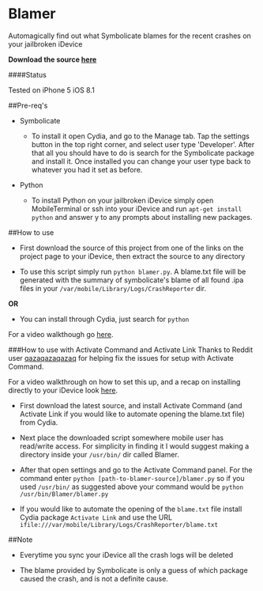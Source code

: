 Blamer
======

Automagically find out what Symbolicate blames for the recent crashes on your jailbroken iDevice

**Download the source [here](https://github.com/walshie4/Blamer/archive/master.zip)**

####Status

Tested on iPhone 5 iOS 8.1

##Pre-req's
* Symbolicate
    * To install it open Cydia, and go to the Manage tab. Tap the settings button in the top right corner,
    and select user type 'Developer'. After that all you should have to do is search for the Symbolicate package
    and install it. Once installed you can change your user type back to whatever you had it set as before.

* Python
    * To install Python on your jailbroken iDevice simply open MobileTerminal or ssh into your iDevice and run
    `apt-get install python` and answer y to any prompts about installing new packages.

##How to use
* First download the source of this project from one of the links on the project page to your iDevice, then extract the source to
any directory

* To use this script simply run `python blamer.py`. A blame.txt file will be generated with
the summary of symbolicate's blame of all found .ipa files in your `/var/mobile/Library/Logs/CrashReporter` dir.

**OR**

* You can install through Cydia, just search for `python`

For a video walkthough go [here](http://youtu.be/IoeE5im7Lfo).

###How to use with Activate Command and Activate Link
Thanks to Reddit user [qazaqazaqazaq](http://www.reddit.com/user/qazaqazaqazaq) for helping fix the issues for setup with
Activate Command.

For a video walkthrough on how to set this up, and a recap on installing directly to your iDevice look 
[here](http://youtu.be/Vtavb3LbHvY).

* First download the latest source, and install Activate Command (and Activate Link if you would
like to automate opening the blame.txt file) from Cydia.

* Next place the downloaded script somewhere mobile user has read/write access. For simplicity in finding it I would
suggest making a directory inside your `/usr/bin/` dir called Blamer.

* After that open settings and go to the Activate Command panel. For the command enter 
`python [path-to-blamer-source]/blamer.py` so if you used `/usr/bin/` as suggested above your command would be
`python /usr/bin/Blamer/blamer.py`

* If you would like to automate the opening of the `blame.txt` file install Cydia package `Activate Link` and use the URL
`ifile:///var/mobile/Library/Logs/CrashReporter/blame.txt`

##Note
* Everytime you sync your iDevice all the crash logs will be deleted

* The blame provided by Symbolicate is only a guess of which package caused the crash, and is not a definite
cause.
